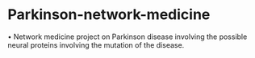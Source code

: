 # Parkinson-network-medicine
•	Network medicine project on Parkinson disease involving the possible neural proteins involving the mutation of the disease.
